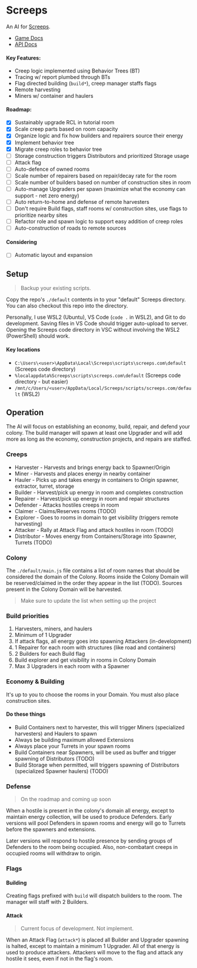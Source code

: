 # Screeps

An AI for [Screeps](screeps.com).

* [Game Docs](https://docs.screeps.com)
* [API Docs](https://docs.screeps.com/api)

#### Key Features:

* Creep logic implemented using Behavior Trees (BT)
* Tracing w/ report plumbed through BTs
* Flag directed building (`build*`), creep manager staffs flags
* Remote harvesting
* Miners w/ container and haulers

#### Roadmap:

- [x] Sustainably upgrade RCL in tutorial room
- [x] Scale creep parts based on room capacity
- [x] Organize logic and fix how builders and repairers source their energy
- [x] Implement behavior tree
- [x] Migrate creep roles to behavior tree
- [ ] Storage construction triggers Distributors and prioritized Storage usage
- [ ] Attack flag
- [ ] Auto-defence of owned rooms
- [ ] Scale number of repairers based on repair/decay rate for the room
- [ ] Scale number of builders based on number of construction sites in room
- [ ] Auto-manage Upgraders per spawn (maximize what the economy can support - net zero energy)
- [ ] Auto return-to-home and defense of remote harvesters
- [ ] Don't require Build flags, staff rooms w/ construction sites, use flags to prioritize nearby sites
- [ ] Refactor role and spawn logic to support easy addition of creep roles
- [ ] Auto-construction of roads to remote sources

#### Considering

- [ ] Automatic layout and expansion

## Setup

> Backup your existing scripts.

Copy the repo's `./default` contents in to your "default" Screeps directory. You can also checkout this repo into the directory.

Personally, I use WSL2 (Ubuntu), VS Code (`code .` in WSL2), and Git to do development. Saving files in VS Code should trigger auto-upload to server. Opening the Screeps code directory in VSC without involving the WSL2 (PowerShell) should work.

#### Key locations
* `C:\Users\<user>\AppData\Local\Screeps\scripts\screeps.com\default` (Screeps code directory)
* `%localappdata%Screeps\scripts\screeps.com\default` (Screeps code directory - but easier)
* `/mnt/c/Users/<user>/AppData/Local/Screeps/scripts/screeps.com/default` (WSL2)

## Operation

The AI will focus on establishing an economy, build, repair, and defend your colony. The build manager will spawn at least one Upgrader and will add more as long as the economy, construction projects, and repairs are staffed.

### Creeps

* Harvester - Harvests and brings energy back to Spawner/Origin
* Miner - Harvests and places energy in nearby container
* Hauler - Picks up and takes energy in containers to Origin spawner, extractor, turret, storage
* Builder - Harvest/pick up energy in room and completes construction
* Repairer - Harvest/pick up energy in room and repair structures
* Defender - Attacks hostiles creeps in room
* Claimer - Claims/Reserves rooms (TODO)
* Explorer - Goes to rooms in domain to get visibility (triggers remote harvesting)
* Attacker - Rally at Attack Flag and attack hostiles in room (TODO)
* Distributor - Moves energy from Containers/Storage into Spawner, Turrets (TODO)

### Colony

The `./default/main.js` file contains a list of room names that should be considered the domain of the Colony. Rooms inside the Colony Domain will be reserved/claimed in the order they appear in the list (TODO). Sources present in the Colony Domain will be harvested.

> Make sure to update the list when setting up the project

### Build priorities

1. Harvesters, miners, and haulers
2. Minimum of 1 Upgrader
3. If attack flags, all energy goes into spawning Attackers (in-development)
4. 1 Repairer for each room with structures (like road and containers)
5. 2 Builders for each Build flag
6. Build explorer and get visibility in rooms in Colony Domain
7. Max 3 Upgraders in each room with a Spawner

### Economy & Building

It's up to you to choose the rooms in your Domain. You must also place construction sites.

#### Do these things

* Build Containers next to harvester, this will trigger Miners (specialized harvesters) and Haulers to spawn
* Always be building maximum allowed Extensions
* Always place your Turrets in your spawn rooms
* Build Containers near Spawners, will be used as buffer and trigger spawning of Distributors (TODO)
* Build Storage when permitted, will triggers spawning of Distributors (specialized Spawner haulers) (TODO)

### Defense

> On the roadmap and coming up soon

When a hostile is present in the colony's domain all energy, except to maintain energy collection, will be used to produce Defenders. Early versions will pool Defenders in spawn rooms and energy will go to Turrets before the spawners and extensions.

Later versions will respond to hostile presence by sending groups of Defenders to the room being occupied. Also, non-combatant creeps in occupied rooms will withdraw to origin.

### Flags

#### Building

Creating flags prefixed with `build` will dispatch builders to the room. The manager will staff with 2 Builders.

#### Attack

> Current focus of development. Not implement.

 When an Attack Flag (`attack*`) is placed all Builder and Upgrader spawning is halted, except to maintain a minimum 1 Upgrader. All of that energy is used to produce attackers. Attackers will move to the flag and attack any hostile it sees, even if not in the flag's room.

